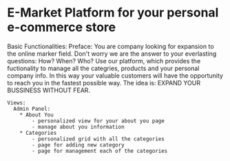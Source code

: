 # E-Market Platform for your personal e-commerce store

Basic Functionalities:
    Preface:
      You are company looking for expansion to the online marker field. Don't worry we are the answer to your everlasting questions:
        How?
        When?
        Who?
      Use our platform, which provides the fuctionality to manage all the categries, products and your personal company info. 
      In this way your valuable customers will have the opportunity to reach you in the fastest possible way. 
      The idea is: EXPAND YOUR BUSSINESS WITHOUT FEAR.
    
    Views:
      Admin Panel:
        * About You
            - personalized view for your about you page
            - manage about you information
        * Categories
            - personalized grid with all the categories
            - page for adding new category
            - page for management each of the categories
    
